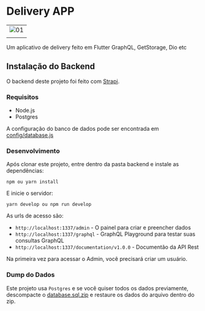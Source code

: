 # Delivery APP

|                       |
| :-------------------- |
| ![01](./app_demo.gif) |
|                       |

Um aplicativo de delivery feito em Flutter GraphQL, GetStorage, Dio etc

## Instalação do Backend

O backend deste projeto foi feito com [Strapi](https://strapi.io). 

### Requisitos
 * Node.js
 * Postgres

A configuração do banco de dados pode ser encontrada em [config/database.js](backend/config/database.js)

### Desenvolvimento

Após clonar este projeto, entre dentro da pasta backend e instale as dependências:

```
npm ou yarn install
```

E inicie o servidor:

```
yarn develop ou npm run develop
```

As urls de acesso são:

- `http://localhost:1337/admin` - O painel para criar e preencher dados
- `http://localhost:1337/graphql` - GraphQL Playground para testar suas consultas GraphQL
- `http://localhost:1337/documentation/v1.0.0` - Documentão da API Rest

Na primeira vez para acessar o Admin, você precisará criar um usuário.

### Dump do Dados

Este projeto usa `Postgres` e se você quiser todos os dados previamente, descompacte o [database.sql.zip](database.sql.zip) e restaure os dados do arquivo dentro do zip.
